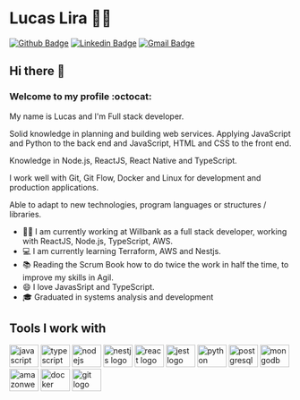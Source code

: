 # Lucas Lira 👨‍💻

[![Github Badge](https://img.shields.io/badge/-Github-000?style=flat-square&logo=Github&logoColor=white&link=https://github.com/lucasrocha1999)](https://github.com/lucasrocha1999)
[![Linkedin Badge](https://img.shields.io/badge/-LinkedIn-blue?style=flat-square&logo=Linkedin&logoColor=white&link=https://www.linkedin.com/in/lucas-lira-3469bb149/)](https://www.linkedin.com/in/lucas-lira-3469bb149)
[![Gmail Badge](https://img.shields.io/badge/-Gmail-c14438?style=flat-square&logo=Gmail&logoColor=white&link=mailto:lucasrocha446@gmail.com)](mailto:lucasrocha446@gmail.com)

## Hi there 👋  
###  Welcome to my profile :octocat:

My name is Lucas and I'm Full stack developer. 

Solid knowledge in planning and building web services. Applying JavaScript and Python to the back end and JavaScript, HTML and CSS to the front end. 

Knowledge in Node.js, ReactJS, React Native and TypeScript.

I work well with Git, Git Flow, Docker and Linux for development and production applications.

Able to adapt to new technologies, program languages ​​or structures / libraries.

- :office_worker: I am currently working at Willbank as a full stack developer, working with ReactJS, Node.js, TypeScript, AWS.
- 💻 I am currently learning Terraform, AWS and Nestjs.
- :books: Reading the Scrum Book how to do twice the work in half the time, to improve my skills in Agil.
- 😄 I love JavasSript and TypeScript.
- 🎓 Graduated in systems analysis and development

<!--
**lucasrocha1999/lucasrocha1999** is a ✨ _special_ ✨ repository because its `README.md` (this file) appears on your GitHub profile.

Here are some ideas to get you started:

- 🔭 I’m currently working on Cartão Vai Bem with ReactJS, Node.js, TypeScript, Python.
- 🌱 I’m currently learning ...
- 👯 I’m looking to collaborate on ...
- 🤔 I’m looking for help with ...
- 💬 Ask me about ...
- 📫 How to reach me: ...
- 😄 Pronouns: ...
- ⚡ Fun fact: ...
-->

## Tools I work with
<div align="left">
  <img src="https://cdn.jsdelivr.net/gh/devicons/devicon/icons/javascript/javascript-original.svg" height="40" width="52" alt="javascript logo"  />
  <img src="https://cdn.jsdelivr.net/gh/devicons/devicon/icons/typescript/typescript-original.svg" height="40" width="52" alt="typescript logo"  />
  <img src="https://cdn.jsdelivr.net/gh/devicons/devicon/icons/nodejs/nodejs-original.svg" height="40" width="52" alt="nodejs logo"  />
  <img src="https://cdn.jsdelivr.net/gh/devicons/devicon/icons/nestjs/nestjs-plain.svg" height="40" width="52" alt="nestjs logo"  />
  <img src="https://cdn.jsdelivr.net/gh/devicons/devicon/icons/react/react-original.svg" height="40" width="52" alt="react logo"  />
  <img src="https://cdn.jsdelivr.net/gh/devicons/devicon/icons/jest/jest-plain.svg" height="40" width="52" alt="jest logo"  />
  <img src="https://cdn.jsdelivr.net/gh/devicons/devicon/icons/python/python-original.svg" height="40" width="52" alt="python logo"  />
  <img src="https://cdn.jsdelivr.net/gh/devicons/devicon/icons/postgresql/postgresql-original.svg" height="40" width="52" alt="postgresql logo"  />
  <img src="https://cdn.jsdelivr.net/gh/devicons/devicon/icons/mongodb/mongodb-original.svg" height="40" width="52" alt="mongodb logo"  />
  <img src="https://cdn.jsdelivr.net/gh/devicons/devicon/icons/amazonwebservices/amazonwebservices-original.svg" height="40" width="52" alt="amazonwebservices logo"  />
  <img src="https://cdn.jsdelivr.net/gh/devicons/devicon/icons/docker/docker-original.svg" height="40" width="52" alt="docker logo"  />
  <img src="https://cdn.jsdelivr.net/gh/devicons/devicon/icons/git/git-original.svg" height="40" width="52" alt="git logo"  />
</div>

###
